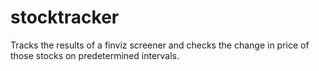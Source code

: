 # stocktracker
Tracks the results of a finviz screener and checks the change in price of those stocks on predetermined intervals.
